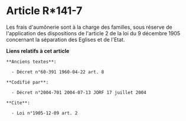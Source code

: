 # Article R*141-7

Les frais d'aumônerie sont à la charge des familles, sous réserve de l'application des dispositions de l'article 2 de la loi
du 9 décembre 1905 concernant la séparation des Eglises et de l'Etat.

**Liens relatifs à cet article**

	**Anciens textes**:

	  - Décret n°60-391 1960-04-22 art. 8

	**Codifié par**:

	  - Décret n°2004-701 2004-07-13 JORF 17 juillet 2004

	**Cite**:

	  - Loi n°1905-12-09 art. 2
